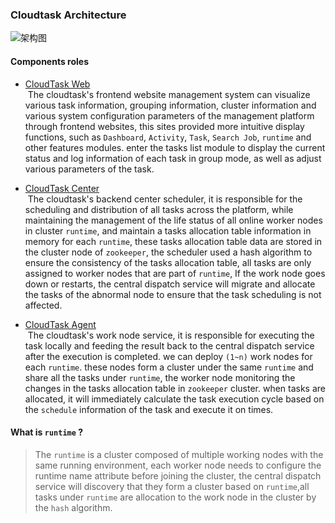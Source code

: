 ### Cloudtask Architecture

![架构图](https://cloudtask.github.io/cloudtask/_media/cloudtask.png)

#### Components roles

- [CloudTask Web](https://github.com/cloudtask/cloudtask-web)   
&nbsp;The cloudtask's frontend website management system can visualize various task information, grouping information, cluster information and various system configuration parameters of the management platform through frontend websites, this sites provided more intuitive display functions, such as `Dashboard`, `Activity`, `Task`, `Search Job`, `runtime` and other features modules. enter the tasks list module to display the current status and log information of each task in group mode, as well as adjust various parameters of the task.

- [CloudTask Center](https://github.com/cloudtask/cloudtask-center)   
&nbsp;The cloudtask's backend center scheduler, it is responsible for the scheduling and distribution of all tasks across the platform, while maintaining the management of the life status of all online worker nodes in cluster `runtime`, and maintain a tasks allocation table information in memory for each `runtime`, these tasks allocation table data are stored in the cluster node of `zookeeper`, the scheduler used a hash algorithm to ensure the consistency of the tasks allocation table, all tasks are only assigned to worker nodes that are part of `runtime`, If the work node goes down or restarts, the central dispatch service will migrate and allocate the tasks of the abnormal node to ensure that the task scheduling is not affected.
      
- [CloudTask Agent](https://github.com/cloudtask/cloudtask-agent)      
&nbsp;The cloudtask's work node service, it is responsible for executing the task locally and feeding the result back to the central dispatch service after the execution is completed. we can deploy `(1~n)` work nodes for each `runtime`. these nodes form a cluster under the same `runtime` and share all the tasks under `runtime`, the worker node monitoring the changes in the tasks allocation table in `zookeeper` cluster. when tasks are allocated, it will immediately calculate the task execution cycle based on the `schedule` information of the task and execute it on times.

#### What is `runtime` ?

> The `runtime` is a cluster composed of multiple working nodes with the same running environment, each worker node needs to configure the runtime name attribute before joining the cluster, the central dispatch service will discovery that they form a cluster based on `runtime`,all tasks under `runtime` are allocation to the work node in the cluster by the `hash` algorithm.